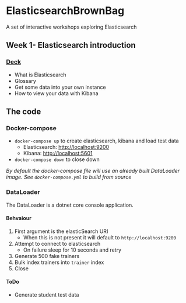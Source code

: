 # ElasticsearchBrownBag

A set of interactive workshops exploring Elasticsearch

## Week 1- Elasticsearch introduction 

### [Deck](https://hackmd.io/@worthington10tw/S16Ds3ycv#/)

- What is Elasticsearch
- Glossary
- Get some data into your own instance
- How to view your data with Kibana

## The code

### Docker-compose

- `docker-compose up` to create elasticsearch, kibana and load test data
  - Elasticsearch: [http://localhost:9200](http://localhost:5601)
  - Kibana: [http://localhost:5601](http://localhost:5601)
- `docker-compose down` to close down

*By default the docker-compose file will use an already built DataLoader image.*
*See `docker-compose.yml` to build from source*

### DataLoader

The DataLoader is a dotnet core console application.

#### Behvaiour

1. First argument is the elasticSearch URI
    - When this is not present it will default to `http://localhost:9200`
2. Attempt to connect to elasticsearch
    - On failure sleep for 10 seconds and retry
3. Generate 500 fake trainers
4. Bulk index trainers into `trainer` index
5. Close

#### ToDo

- Generate student test data